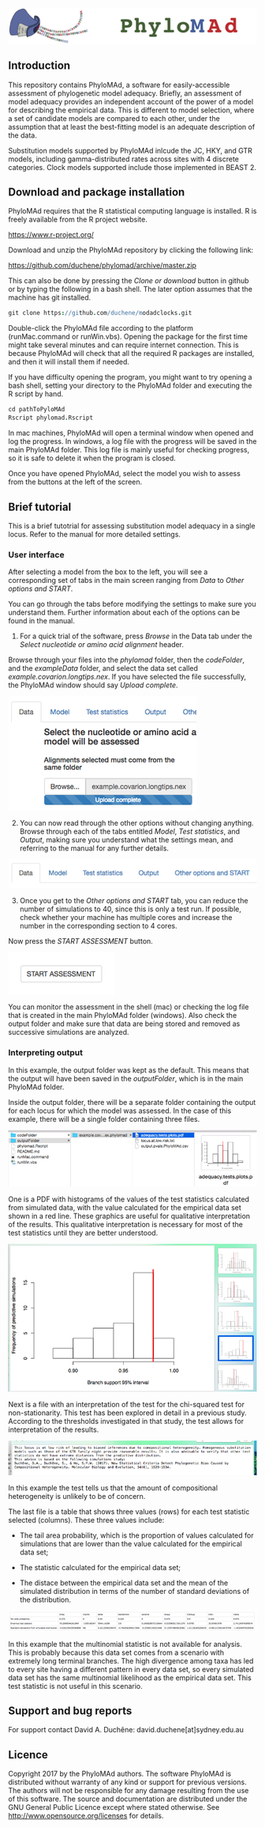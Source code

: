 ![software logo](codeFolder/www/phylomad.temp.png)


## Introduction

This repository contains PhyloMAd, a software for easily-accessible assessment of phylogenetic model adequacy. Briefly, an assessment of model adequacy provides an independent account of the power of a model for describing the empirical data. This is different to model selection, where a set of candidate models are compared to each other, under the assumption that at least the best-fitting model is an adequate description of the data.

Substitution models supported by PhyloMAd inlcude the JC, HKY, and GTR models, including gamma-distributed rates across sites with 4 discrete categories. Clock models supported include those implemented in BEAST 2.

## Download and package installation

PhyloMAd requires that the R statistical computing language is installed. R is freely available from the R project website.

https://www.r-project.org/

Download and unzip the PhyloMAd repository by clicking the following link:

https://github.com/duchene/phylomad/archive/master.zip

This can also be done by pressing the *Clone or download* button in github or by typing the following in a bash shell. The later option assumes that the machine has git installed.

```coffee
git clone https://github.com/duchene/modadclocks.git
```

Double-click the PhyloMAd file according to the platform (runMac.command or runWin.vbs). Opening the package for the first time might take several minutes and can require internet connection. This is because PhyloMAd will check that all the required R packages are installed, and then it will install them if needed.

If you have difficulty opening the program, you might want to try opening a bash shell, setting your directory to the PhyloMAd folder and executing the R script by hand.

```coffee
cd pathToPyloMAd
Rscript phylomad.Rscript
```

In mac machines, PhyloMAd will open a terminal window when opened and log the progress. In windows, a log file with the progress will be saved in the main PhyloMAd folder. This log file is mainly useful for checking progress, so it is safe to delete it when the program is closed.

Once you have opened PhyloMAd, select the model you wish to assess from the buttons at the left of the screen.

## Brief tutorial 

This is a brief tutotrial for assessing substitution model adequacy in a single locus. Refer to the manual for more detailed settings.

### User interface

After selecting a model from the box to the left, you will see a corresponding set of tabs in the main screen ranging from *Data* to *Other options and START*.

You can go through the tabs before modifying the settings to make sure you understand them. Further information about each of the options can be found in the manual.

1. For a quick trial of the software, press *Browse* in the Data tab under the *Select nucleotide or amino acid alignment* header.

Browse through your files into the *phylomad* folder, then the *codeFolder*, and the *exampleData* folder, and select the data set called *example.covarion.longtips.nex*. If you have selected the file successfully, the PhyloMAd window should say *Upload complete*.

![browseButton](codeFolder/www/browseButton.png)

2. You can now read through the other options without changing anything. Browse through each of the tabs entitled *Model*, *Test statistics*, and *Output*, making sure you understand what the settings mean, and referring to the manual for any further details.

![tabs](codeFolder/www/tabs.png)

3. Once you get to the *Other options and START* tab, you can reduce the number of simulations to 40, since this is only a test run. If possible, check whether your machine has multiple cores and increase the number in the corresponding section to 4 cores.

Now press the *START ASSESSMENT* button. 

![startAssessment](codeFolder/www/startAssessment.png)

You can monitor the assessment in the shell (mac) or checking the log file that is created in the main PhyloMAd folder (windows). Also check the output folder and make sure that data are being stored and removed as successive simulations are analyzed.

### Interpreting output

In this example, the output folder was kept as the default. This means that the output will have been saved in the *outputFolder*, which is in the main PhyloMAd folder.

Inside the output folder, there will be a separate folder containing the output for each locus for which the model was assessed. In the case of this example, there will be a single folder containing three files. 

![outputFiles](codeFolder/www/outputFiles.png)

One is a PDF with histograms of the values of the test statistics calculated from simulated data, with the value calculated for the empirical data set shown in a red line. These graphics are useful for qualitative interpretation of the results. This qualitative interpretation is necessary for most of the test statistics until they are better understood.

![exampleHist](codeFolder/www/exampleHist.png)

Next is a file with an interpretation of the test for the chi-squared test for non-stationarity. This test has been explored in detail in a previous study. According to the thresholds investigated in that study, the test allows for interpretation of the results. 

![chisqResults](codeFolder/www/chisqResult.png)

In this example the test tells us that the amount of compositional heterogeneity is unlikely to be of concern.

The last file is a table that shows three values (rows) for each test statistic selected (columns). These three values include: 

- The tail area probability, which is the proportion of values calculated for simulations that are lower than the value calculated for the empirical data set; 

- The statistic calculated for the empirical data set;

- The distace between the empirical data set and the mean of the simulated distribution in terms of the number of standard deviations of the distribution.

![resultsTable](codeFolder/www/resultsTable.png)

In this example that the multinomial statistic is not available for analysis. This is probably because this data set comes from a scenario with extremely long terminal branches. The high divergence among taxa has led to every site having a different pattern in every data set, so every simulated data set has the same multinomial likelihood as the empirical data set. This test statistic is not useful in this scenario.

## Support and bug reports

For support contact David A. Duchêne:
david.duchene[at]sydney.edu.au

## Licence

Copyright 2017 by the PhyloMAd authors. The software PhyloMAd is distributed without warranty of any kind or support for previous versions. The authors will not be responsible for any damage resulting from the use of this software. The source and documentation are distributed under the GNU General Public Licence except where stated otherwise. See http://www.opensource.org/licenses for details.
